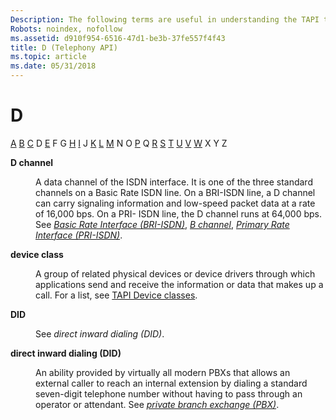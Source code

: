 ```yaml
---
Description: The following terms are useful in understanding the TAPI technology.
Robots: noindex, nofollow
ms.assetid: d910f954-6516-47d1-be3b-37fe557f4f43
title: D (Telephony API)
ms.topic: article
ms.date: 05/31/2018
---
```


# D

[A](a-tapgloss.md) [B](b-tapgloss.md) [C](c-tapgloss.md) D [E](e-tapgloss.md) F G [H](h-tapgloss.md) [I](i-tapgloss.md) J [K](k-tapgloss.md) [L](l-tapgloss.md) [M](m-tapgloss.md) N O [P](p-tapgloss.md) Q [R](r-tapgloss.md) [S](s-tapgloss.md) [T](t-tapgloss.md) [U](u-tapgloss.md) [V](v-tapgloss.md) [W](w-tapgloss.md) X Y Z

<dl> <dt>

<span id="tapi2.d_channel_tapgloss"></span><span id="TAPI2.D_CHANNEL_TAPGLOSS"></span>**D channel**
</dt> <dd>

A data channel of the ISDN interface. It is one of the three standard channels on a Basic Rate ISDN line. On a BRI-ISDN line, a D channel can carry signaling information and low-speed packet data at a rate of 16,000 bps. On a PRI- ISDN line, the D channel runs at 64,000 bps. See [*Basic Rate Interface (BRI-ISDN)*](b-tapgloss.md), [*B channel*](b-tapgloss.md), [*Primary Rate Interface (PRI-ISDN)*](p-tapgloss.md).

</dd> <dt>

<span id="tapi2.device_class_tapgloss"></span><span id="TAPI2.DEVICE_CLASS_TAPGLOSS"></span>**device class**
</dt> <dd>

A group of related physical devices or device drivers through which applications send and receive the information or data that makes up a call. For a list, see [TAPI Device classes](tapi-device-classes.md).

</dd> <dt>

<span id="tapi2.did_tapgloss"></span><span id="TAPI2.DID_TAPGLOSS"></span>**DID**
</dt> <dd>

See *direct inward dialing (DID)*.

</dd> <dt>

<span id="tapi2.direct_inward_dialing_did__tapgloss"></span><span id="TAPI2.DIRECT_INWARD_DIALING_DID__TAPGLOSS"></span>**direct inward dialing (DID)**
</dt> <dd>

An ability provided by virtually all modern PBXs that allows an external caller to reach an internal extension by dialing a standard seven-digit telephone number without having to pass through an operator or attendant. See [*private branch exchange (PBX)*](p-tapgloss.md).

</dd> </dl>

 

 



